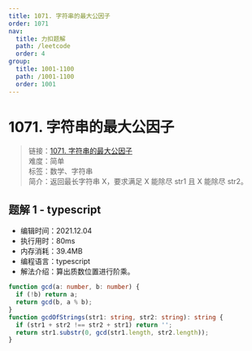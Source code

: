 ```yaml
---
title: 1071. 字符串的最大公因子
order: 1071
nav:
  title: 力扣题解
  path: /leetcode
  order: 4
group:
  title: 1001-1100
  path: /1001-1100
  order: 1001
---
```


# 1071. 字符串的最大公因子

> 链接：[1071. 字符串的最大公因子](https://leetcode-cn.com/problems/greatest-common-divisor-of-strings/)  
> 难度：简单  
> 标签：数学、字符串  
> 简介：返回最长字符串 X，要求满足 X 能除尽 str1 且 X 能除尽 str2。

## 题解 1 - typescript

- 编辑时间：2021.12.04
- 执行用时：80ms
- 内存消耗：39.4MB
- 编程语言：typescript
- 解法介绍：算出质数位置进行阶乘。

```typescript
function gcd(a: number, b: number) {
  if (!b) return a;
  return gcd(b, a % b);
}
function gcdOfStrings(str1: string, str2: string): string {
  if (str1 + str2 !== str2 + str1) return '';
  return str1.substr(0, gcd(str1.length, str2.length));
}
```
